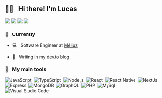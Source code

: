 ## 🙋‍♂️ &nbsp; Hi there! I'm Lucas 

<a href="https://www.linkedin.com/in/lucas-prochnow/"><img src="https://img.shields.io/badge/-Connect-0077B5?style=flat&logo=Linkedin&logoColor=white"/></a>
<a href="mailto:lucas_prochnow@hotmail.com"><img src="https://img.shields.io/badge/-Contact me-D14836?style=flat&logo=Gmail&logoColor=white"/></a>
<a href="https://twitter.com/luketagod"><img src="https://img.shields.io/badge/-Tweet%20me-0077B5?style=flat&logo=twitter&logoColor=white"/></a>
<a href="https://dev.to/lucasprochnow"><img src="[https://img.shields.io/badge/-0A0A0A?style=flat&logo=dev.to&logoColor=white](https://img.shields.io/badge/-Knowledge%20share-0A0A0A?style=flat&logo=dev.to&logoColor=white)"/></a>

### 🚀 &nbsp; Currently

- 💻 &nbsp; Software Engineer at <a href="https://meliuz.com.br">Méliuz</a>
   
- 📝 &nbsp; Writing in my [dev.to](https://dev.to/lucasprochnow) blog

### 🧰 &nbsp; My main tools 

![JavaScript](https://img.shields.io/badge/-JavaScript-0D1117?style=flat&logo=javascript)&nbsp;
![TypeScript](https://img.shields.io/badge/-TypeScript-0D1117?style=flat&logo=TypeScript)&nbsp;
![Node.js](https://img.shields.io/badge/-Node.js-0D1117?style=flat&logo=node.js)&nbsp;
![React](https://img.shields.io/badge/-React-0D1117?style=flat&logo=react)&nbsp;
![React Native](https://img.shields.io/badge/-React%20Native-0D1117?style=flat&logo=react)&nbsp;
![NextJs](https://img.shields.io/badge/-Next.js-0D1117?style=flat&logo=next.js)&nbsp;
![Express](https://img.shields.io/badge/-Express-0D1117?style=flat&logo=node.js)&nbsp;
![MongoDB](https://img.shields.io/badge/-MongoDB-0D1117?style=flat&logo=mongodb)&nbsp;
![GraphQL](https://img.shields.io/badge/-GraphQL-0D1117?style=flat&logo=graphql)&nbsp;
![PHP](https://img.shields.io/badge/-PHP-0D1117?style=flat&logo=php)&nbsp;
![MySql](https://img.shields.io/badge/-MySQL-0D1117?style=flat&logo=mysql)&nbsp;
![Visual Studio Code](https://img.shields.io/badge/-Visual%20Studio%20Code-0D1117?style=flat&logo=visual-studio-code&logoColor=007ACC)&nbsp;
 
<!--
**lucasprochnow2/lucasprochnow2** is a ✨ _special_ ✨ repository because its `README.md` (this file) appears on your GitHub profile.

Here are some ideas to get you started:

- 🔭 I’m currently working on ...
- 🌱 I’m currently learning ...
- 👯 I’m looking to collaborate on ...
- 🤔 I’m looking for help with ...
- 💬 Ask me about ...
- 📫 How to reach me: ...
- 😄 Pronouns: ...
- ⚡ Fun fact: ...
-->
